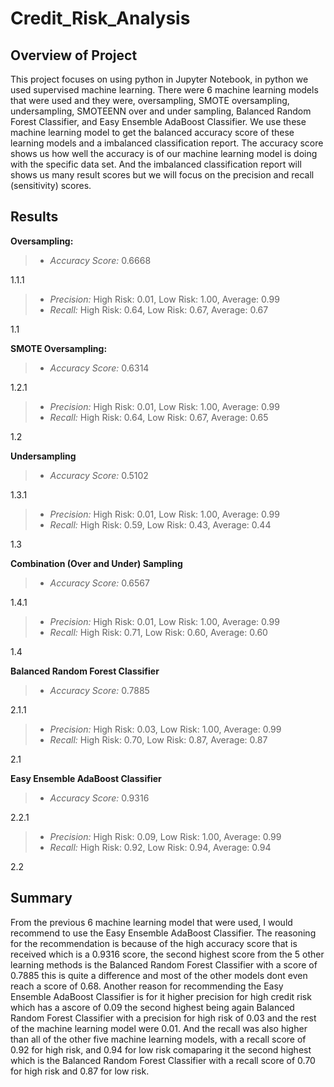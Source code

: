 # Credit_Risk_Analysis

## Overview of Project

This project focuses on using python in Jupyter Notebook, in python we used supervised machine learning. There were 6 machine learning models that were used and they were, oversampling, SMOTE oversampling, undersampling, SMOTEENN over and under sampling, Balanced Random Forest Classifier, and Easy Ensemble AdaBoost Classifier. We use these machine learning model to get the balanced accuracy score of these learning models and a imbalanced classification report. The accuracy score shows us how well the accuracy is of our machine learning model is doing with the specific data set. And the imbalanced classification report will shows us many result scores but we will focus on the precision and recall (sensitivity) scores.
## Results

**Oversampling:**

> - *Accuracy Score:* 0.6668

1.1.1

> - *Precision:* High Risk: 0.01, Low Risk: 1.00, Average: 0.99
> - *Recall:* High Risk: 0.64, Low Risk: 0.67, Average: 0.67

1.1

**SMOTE Oversampling:**

> - *Accuracy Score:* 0.6314

1.2.1

> - *Precision:* High Risk: 0.01, Low Risk: 1.00, Average: 0.99
> - *Recall:* High Risk: 0.64, Low Risk: 0.67, Average: 0.65

1.2

**Undersampling**

> - *Accuracy Score:* 0.5102

1.3.1

> - *Precision:* High Risk: 0.01, Low Risk: 1.00, Average: 0.99
> - *Recall:* High Risk: 0.59, Low Risk: 0.43, Average: 0.44

1.3

**Combination (Over and Under) Sampling**

> - *Accuracy Score:* 0.6567

1.4.1

> - *Precision:* High Risk: 0.01, Low Risk: 1.00, Average: 0.99
> - *Recall:* High Risk: 0.71, Low Risk: 0.60, Average: 0.60

1.4

**Balanced Random Forest Classifier**

> - *Accuracy Score:* 0.7885

2.1.1

> - *Precision:* High Risk: 0.03, Low Risk: 1.00, Average: 0.99
> - *Recall:* High Risk: 0.70, Low Risk: 0.87, Average: 0.87

2.1

**Easy Ensemble AdaBoost Classifier**

> - *Accuracy Score:* 0.9316

2.2.1

> - *Precision:* High Risk: 0.09, Low Risk: 1.00, Average: 0.99
> - *Recall:* High Risk: 0.92, Low Risk: 0.94, Average: 0.94

2.2

## Summary

From the previous 6 machine learning model that were used, I would recommend to use the Easy Ensemble AdaBoost Classifier. The reasoning for the recommendation is because of the high accuracy score that is received which is a 0.9316 score, the second highest score from the 5 other learning methods is the Balanced Random Forest Classifier with a score of 0.7885 this is quite a difference and most of the other models dont even reach a score of 0.68. Another reason for recommending the Easy Ensemble AdaBoost Classifier is for it higher precision for high credit risk which has a ascore of 0.09 the second highest being again Balanced Random Forest Classifier with a precision for high risk of 0.03 and the rest of the machine learning model were 0.01. And the recall was also higher than all of the other five machine learning models, with a recall score of 0.92 for high risk, and 0.94 for low risk comaparing it the second highest which is the Balanced Random Forest Classifier with a recall score of 0.70 for high risk and 0.87 for low risk.
